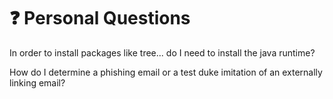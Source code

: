 # ❓ Personal Questions

In order to install packages like tree... do I need to install the java runtime?

How do I determine a phishing email or a test duke imitation of an externally linking email?

&#x20; 
